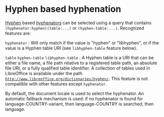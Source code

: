 <link rel="dp2:permalink" href="http://daisy.github.io/pipeline/Get-Help/User-Guide/Braille/Hyphenation/Hyphen/"/>
<link rev="dp2:doc" href="../src/main/java/org/daisy/pipeline/braille/libhyphen/impl/LibhyphenJnaImpl.java"/>
<link rel="rdf:type" href="http://www.daisy.org/ns/pipeline/userdoc"/>

# Hyphen based hyphenation

[Hyphen][] based
[hyphenators](http://daisy.github.io/pipeline/Get-Help/User-Guide/Braille/#hyphenation)
can be selected using a query that contains
`(hyphenator:hyphen)(table:...)` or `(hyphen-table:...)`. Recognized
features are:

<!-- id:  If present it must be the only feature. Matches a hyphenator with a unique ID. -->

`hyphenator`
: Will only match if the value is "hyphen" or "libhyphen", or if the
  value is a Hyphen table URI (see `libhyphen-table` feature
  below). <!-- or if it's a hyphenator's ID -->

`table`
`hyphen-table`
`libhyphen-table`
: A Hyphen table is a URI that can be either a file name, a file path
  relative to a registered table path, an absolute file URI, or a
  fully qualified table identifier. A collection of tables used in
  LibreOffice is available under the path
  [`http://www.libreoffice.org/dictionaries/hyphen/`](../src/main/resources/tables/). This
  feature is not compatible with other features except `hyphenator`.

By default, the document locale is used to select the hyphenator. An
automatic fallback mechanism is used: if no hyphenator is found for
language-COUNTRY-variant, then language-COUNTRY is searched, then
language.


[Hyphen]: http://hunspell.github.io/

